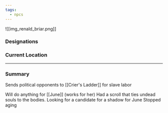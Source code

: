 ```yaml
---
tags:
  - npcs
---
```

![[img_renald_briar.png]]

### Designations


### Current Location


___
### Summary
Sends political opponents to [[Crier's Ladder]] for slave labor

Will do anything for [[June]] (works for her)
Had a scroll that ties undead souls to the bodies. 
Looking for a candidate for a shadow for June
Stopped aging